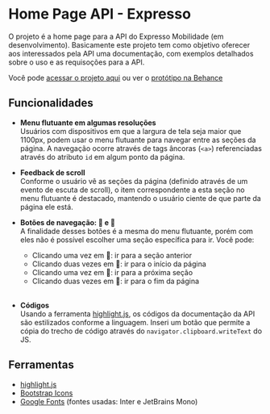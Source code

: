 # Home Page API - Expresso

O projeto é a home page para a API do Expresso Mobilidade (em desenvolvimento). Basicamente este projeto tem como objetivo oferecer aos interessados pela API uma documentação, com exemplos detalhados sobre o uso e as requisoções para a API.

Você pode [acessar o projeto aqui][home_page_api_expresso] ou ver o [protótipo na Behance][prototipo]

## Funcionalidades

- **Menu flutuante em algumas resoluções** <br>
  Usuários com dispositivos em que a largura de tela seja maior que 1100px, podem usar o menu flutuante para navegar entre as seções da página. A navegação ocorre através de tags âncoras (`<a>`) referenciadas através do atributo `id` em algum ponto da página. 

- **Feedback de scroll** <br>
  Conforme o usuário vê as seções da página (definido através de um evento de escuta de scroll), o item correspondente a esta seção no menu flutuante é destacado, mantendo o usuário ciente de que parte da página ele está.

- **Botões de navegação: 🔼 e 🔽** <br>
  A finalidade desses botões é a mesma do menu flutuante, porém com eles não é possível escolher uma seção específica para ir. Você pode:

  - Clicando uma vez em 🔼: ir para a seção anterior
  - Clicando duas vezes em 🔼: ir para o início da página
  - Clicando uma vez em 🔽: ir para a próxima seção
  - Clicando duas vezes em 🔽: ir para o fim da página
  <br><br>

- **Códigos** <br>
  Usando a ferramenta [highlight.js][highlight], os códigos da documentação da API são estilizados conforme a linguagem. Inseri um botão que permite a cópia do trecho de código através do `navigator.clipboard.writeText` do JS.

## Ferramentas

- [highlight.js][highlight]
- [Bootstrap Icons][bootstrap_icons]
- [Google Fonts][fonts_google] (fontes usadas: Inter e JetBrains Mono)

[home_page_api_expresso]:https://gabriersdev.github.io/home-page-API-Expresso/
[prototipo]:https://www.behance.net/gallery/162334387/API-Expresso-Mobilidade
[highlight]:https://highlightjs.org
[bootstrap_icons]:https://icons.getbootstrap.com
[fonts_google]:https://fonts.google.com